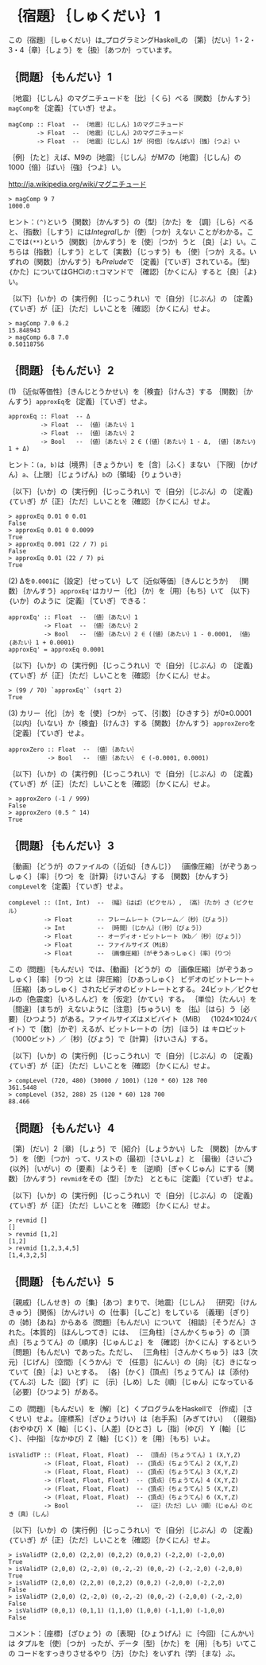 ｛宿題｝｛しゅくだい｝1
=======================

この｛宿題｝｛しゅくだい｝は_プログラミングHaskell_の
｛第｝｛だい｝1・2・3・4｛章｝｛しょう｝を｛扱｝｛あつか｝っています。

｛問題｝｛もんだい｝1
---------------------

｛地震｝｛じしん｝のマグニチュードを｛比｝｛くら｝べる｛関数｝｛かんすう｝
`magComp`を｛定義｝｛ていぎ｝せよ。

    magComp :: Float  -- ｛地震｝｛じしん｝1のマグニチュード
            -> Float  -- ｛地震｝｛じしん｝2のマグニチュード
            -> Float  -- ｛地震｝｛じしん｝1が｛何倍｝｛なんばい｝｛強｝｛つよ｝い

｛例｝｛たと｝えば、M9の｛地震｝｛じしん｝がM7の｛地震｝｛じしん｝の
1000｛倍｝｛ばい｝｛強｝｛つよ｝い。

http://ja.wikipedia.org/wiki/マグニチュード

    > magComp 9 7
    1000.0

ヒント：`(^)`という｛関数｝｛かんすう｝の｛型｝｛かた｝を
｛調｝｛しら｝べると、｛指数｝｛しすう｝には*Integral*しか｛使｝｛つか｝えない
ことがわかる。ここでは`(**)`という｛関数｝｛かんすう｝を｛使｝｛つか｝うと
｛良｝｛よ｝い。こちらは｛指数｝｛しすう｝として｛実数｝｛じっすう｝も
｛使｝｛つか｝える。いずれの｛関数｝｛かんすう｝も*Prelude*で
｛定義｝｛ていぎ｝されている。｛型｝｛かた｝についてはGHCiの`:t`コマンドで
｛確認｝｛かくにん｝すると｛良｝｛よ｝い。

｛以下｝｛いか｝の｛実行例｝｛じっこうれい｝で｛自分｝｛じぶん｝の
｛定義｝｛ていぎ｝が｛正｝｛ただ｝しいことを｛確認｝｛かくにん｝せよ。

    > magComp 7.0 6.2
    15.848943
    > magComp 6.8 7.0
    0.50118756

｛問題｝｛もんだい｝2
---------------------

(1) ｛近似等価性｝｛きんじとうかせい｝を｛検査｝｛けんさ｝する
｛関数｝｛かんすう｝`approxEq`を｛定義｝｛ていぎ｝せよ。

    approxEq :: Float  -- Δ
             -> Float  -- ｛値｝｛あたい｝1
             -> Float  -- ｛値｝｛あたい｝2
             -> Bool   -- ｛値｝｛あたい｝2 ∈ (｛値｝｛あたい｝1 - Δ, ｛値｝｛あたい｝1 + Δ)

ヒント：`(a, b)`は｛境界｝｛きょうかい｝を｛含｝｛ふく｝まない
｛下限｝｛かげん｝`a`、｛上限｝｛じょうげん｝`b`の｛領域｝｛りょういき｝

｛以下｝｛いか｝の｛実行例｝｛じっこうれい｝で｛自分｝｛じぶん｝の
｛定義｝｛ていぎ｝が｛正｝｛ただ｝しいことを｛確認｝｛かくにん｝せよ。

    > approxEq 0.01 0 0.01
    False
    > approxEq 0.01 0 0.0099
    True
    > approxEq 0.001 (22 / 7) pi
    False
    > approxEq 0.01 (22 / 7) pi
    True

(2) Δを`0.0001`に｛設定｝｛せってい｝して｛近似等価｝｛きんじとうか｝
｛関数｝｛かんすう｝`approxEq'`はカリー｛化｝｛か｝を｛用｝｛もち｝いて
｛以下｝｛いか｝のように｛定義｝｛ていぎ｝できる：

    approxEq' :: Float  -- ｛値｝｛あたい｝1
              -> Float  -- ｛値｝｛あたい｝2
              -> Bool   -- ｛値｝｛あたい｝2 ∈ (｛値｝｛あたい｝1 - 0.0001, ｛値｝｛あたい｝1 + 0.0001)
    approxEq' = approxEq 0.0001

｛以下｝｛いか｝の｛実行例｝｛じっこうれい｝で｛自分｝｛じぶん｝の
｛定義｝｛ていぎ｝が｛正｝｛ただ｝しいことを｛確認｝｛かくにん｝せよ。

    > (99 / 70) `approxEq'` (sqrt 2)
    True

(3) カリー｛化｝｛か｝を｛使｝｛つか｝って、｛引数｝｛ひきすう｝が0±0.0001
｛以内｝｛いない｝か｛検査｝｛けんさ｝する｛関数｝｛かんすう｝`approxZero`を
｛定義｝｛ていぎ｝せよ。

    approxZero :: Float  -- ｛値｝｛あたい｝
               -> Bool   -- ｛値｝｛あたい｝ ∈ (-0.0001, 0.0001)

｛以下｝｛いか｝の｛実行例｝｛じっこうれい｝で｛自分｝｛じぶん｝の
｛定義｝｛ていぎ｝が｛正｝｛ただ｝しいことを｛確認｝｛かくにん｝せよ。

    > approxZero (-1 / 999)
    False
    > approxZero (0.5 ^ 14)
    True

｛問題｝｛もんだい｝3
---------------------

｛動画｝｛どうが｝のファイルの（｛近似｝｛きんじ｝）
｛画像圧縮｝｛がぞうあっしゅく｝｛率｝｛りつ｝を｛計算｝｛けいさん｝する
｛関数｝｛かんすう｝`compLevel`を｛定義｝｛ていぎ｝せよ。

    compLevel :: (Int, Int)  -- ｛幅｝｛はば｝（ピクセル）, ｛高｝｛たか｝さ（ピクセル）
              -> Float       -- フレームレート（フレーム／｛秒｝｛びょう｝）
              -> Int         -- ｛時間｝｛じかん｝（｛秒｝｛びょう｝）
              -> Float       -- オーディオ・ビットレート（Kb／｛秒｝｛びょう｝）
              -> Float       -- ファイルサイズ（MiB）
              -> Float       -- ｛画像圧縮｝｛がぞうあっしゅく｝｛率｝｛りつ｝

この｛問題｝｛もんだい｝では、｛動画｝｛どうが｝の
｛画像圧縮｝｛がぞうあっしゅく｝｛率｝｛りつ｝とは｛非圧縮｝｛ひあっしゅく｝
ビデオのビットレート÷｛圧縮｝｛あっしゅく｝されたビデオのビットレートとする。
24ビット／ピクセルの｛色震度｝｛いろしんど｝を｛仮定｝｛かてい｝する。
｛単位｝｛たんい｝を｛間違｝｛まちが｝えないように｛注意｝｛ちゅうい｝を
｛払｝｛はら｝う｛必要｝｛ひつよう｝がある。ファイルサイズはメビバイト（MiB）
（1024×1024バイト）で｛数｝｛かぞ｝えるが、ビットレートの｛方｝｛ほう｝は
キロビット（1000ビット）／｛秒｝｛びょう｝で｛計算｝｛けいさん｝する。

｛以下｝｛いか｝の｛実行例｝｛じっこうれい｝で｛自分｝｛じぶん｝の
｛定義｝｛ていぎ｝が｛正｝｛ただ｝しいことを｛確認｝｛かくにん｝せよ。

    > compLevel (720, 480) (30000 / 1001) (120 * 60) 128 700
    361.5448
    > compLevel (352, 288) 25 (120 * 60) 128 700
    88.466

｛問題｝｛もんだい｝4
---------------------

｛第｝｛だい｝2｛章｝｛しょう｝で｛紹介｝｛しょうかい｝した
｛関数｝｛かんすう｝を｛使｝｛つか｝って、リストの｛最初｝｛さいしょ｝と
｛最後｝｛さいご｝｛以外｝｛いがい｝の｛要素｝｛ようそ｝を
｛逆順｝｛ぎゃくじゅん｝にする｛関数｝｛かんすう｝`revmid`をその｛型｝｛かた｝
とともに｛定義｝｛ていぎ｝せよ。

｛以下｝｛いか｝の｛実行例｝｛じっこうれい｝で｛自分｝｛じぶん｝の
｛定義｝｛ていぎ｝が｛正｝｛ただ｝しいことを｛確認｝｛かくにん｝せよ。

    > revmid []
    []
    > revmid [1,2]
    [1,2]
    > revmid [1,2,3,4,5]
    [1,4,3,2,5]

｛問題｝｛もんだい｝5
---------------------

｛親戚｝｛しんせき｝の｛集｝｛あつ｝まりで、｛地震｝｛じしん｝
｛研究｝｛けんきゅう｝｛関係｝｛かんけい｝の｛仕事｝｛しごと｝をしている
｛義理｝｛ぎり｝の｛姉｝｛あね｝からある｛問題｝｛もんだい｝について
｛相談｝｛そうだん｝された。｛本質的｝｛ほんしつてき｝には、
｛三角柱｝｛さんかくちゅう｝の｛頂点｝｛ちょうてん｝の｛順序｝｛じゅんじょ｝を
｛確認｝｛かくにん｝するという｛問題｝｛もんだい｝であった。ただし、
｛三角柱｝｛さんかくちゅう｝は3｛次元｝｛じげん｝｛空間｝｛くうかん｝で
｛任意｝｛にんい｝の｛向｝｛む｝きになっていて｛良｝｛よ｝いとする。
｛各｝｛かく｝｛頂点｝｛ちょうてん｝は｛添付｝｛てんぷ｝した｛図｝｛ず｝に
｛示｝｛しめ｝した｛順｝｛じゅん｝になっている｛必要｝｛ひつよう｝がある。

この｛問題｝｛もんだい｝を｛解｝｛と｝くプログラムをHaskellで
｛作成｝｛さくせい｝せよ。｛座標系｝｛ざひょうけい｝は｛右手系｝｛みぎてけい｝
（｛親指｝｛おやゆび｝X｛軸｝｛じく｝、｛人差｝｛ひとさ｝し｛指｝｛ゆび｝
Y｛軸｝｛じく｝、｛中指｝｛なかゆび｝Z｛軸｝｛じく｝）を｛用｝｛もち｝いよ。

    isValidTP :: (Float, Float, Float)  -- ｛頂点｝｛ちょうてん｝1 (X,Y,Z)
              -> (Float, Float, Float)  -- ｛頂点｝｛ちょうてん｝2 (X,Y,Z)
              -> (Float, Float, Float)  -- ｛頂点｝｛ちょうてん｝3 (X,Y,Z)
              -> (Float, Float, Float)  -- ｛頂点｝｛ちょうてん｝4 (X,Y,Z)
              -> (Float, Float, Float)  -- ｛頂点｝｛ちょうてん｝5 (X,Y,Z)
              -> (Float, Float, Float)  -- ｛頂点｝｛ちょうてん｝6 (X,Y,Z)
              -> Bool                   -- ｛正｝｛ただ｝しい｛順｝｛じゅん｝のとき｛真｝｛しん｝

｛以下｝｛いか｝の｛実行例｝｛じっこうれい｝で｛自分｝｛じぶん｝の
｛定義｝｛ていぎ｝が｛正｝｛ただ｝しいことを｛確認｝｛かくにん｝せよ。

    > isValidTP (2,0,0) (2,2,0) (0,2,2) (0,0,2) (-2,2,0) (-2,0,0)
    True
    > isValidTP (2,0,0) (2,-2,0) (0,-2,-2) (0,0,-2) (-2,-2,0) (-2,0,0)
    True
    > isValidTP (2,0,0) (2,2,0) (0,2,2) (0,0,2) (-2,0,0) (-2,2,0)
    False
    > isValidTP (2,0,0) (2,-2,0) (0,-2,-2) (0,0,-2) (-2,0,0) (-2,-2,0)
    False
    > isValidTP (0,0,1) (0,1,1) (1,1,0) (1,0,0) (-1,1,0) (-1,0,0)
    False

コメント：｛座標｝｛ざひょう｝の｛表現｝｛ひょうげん｝に｛今回｝｛こんかい｝は
タプルを｛使｝｛つか｝ったが、データ｛型｝｛かた｝を｛用｝｛もち｝いてこの
コードをすっきりさせるやり｛方｝｛かた｝をいずれ｛学｝｛まな｝ぶ。
